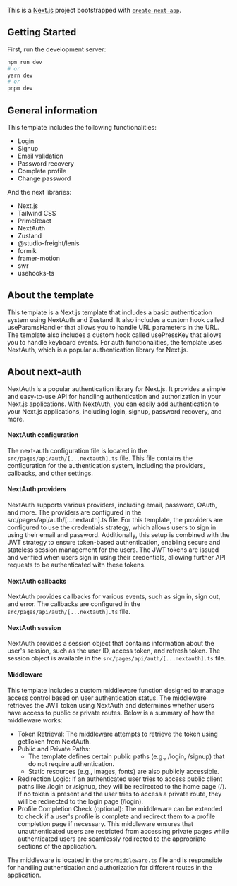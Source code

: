 This is a [Next.js](https://nextjs.org/) project bootstrapped with [`create-next-app`](https://github.com/vercel/next.js/tree/canary/packages/create-next-app).

## Getting Started

First, run the development server:

```bash
npm run dev
# or
yarn dev
# or
pnpm dev
```

## General information

This template includes the following functionalities:

- Login
- Signup
- Email validation
- Password recovery
- Complete profile
- Change password

And the next libraries:

- Next.js
- Tailwind CSS
- PrimeReact
- NextAuth
- Zustand
- @studio-freight/lenis
- formik
- framer-motion
- swr
- usehooks-ts

## About the template

This template is a Next.js template that includes a basic authentication system using NextAuth and Zustand. It also includes a custom hook called useParamsHandler that allows you to handle URL parameters in the URL. The template also includes a custom hook called usePressKey that allows you to handle keyboard events.
For auth functionalities, the template uses NextAuth, which is a popular authentication library for Next.js.

## About next-auth

NextAuth is a popular authentication library for Next.js. It provides a simple and easy-to-use API for handling authentication and authorization in your Next.js applications. With NextAuth, you can easily add authentication to your Next.js applications, including login, signup, password recovery, and more.

#### NextAuth configuration

The next-auth configuration file is located in the `src/pages/api/auth/[...nextauth].ts` file. This file contains the configuration for the authentication system, including the providers, callbacks, and other settings.

#### NextAuth providers

NextAuth supports various providers, including email, password, OAuth, and more. The providers are configured in the src/pages/api/auth/[...nextauth].ts file.
For this template, the providers are configured to use the credentials strategy, which allows users to sign in using their email and password. Additionally, this setup is combined with the JWT strategy to ensure token-based authentication, enabling secure and stateless session management for the users. The JWT tokens are issued and verified when users sign in using their credentials, allowing further API requests to be authenticated with these tokens.

#### NextAuth callbacks

NextAuth provides callbacks for various events, such as sign in, sign out, and error. The callbacks are configured in the `src/pages/api/auth/[...nextauth].ts` file.

#### NextAuth session

NextAuth provides a session object that contains information about the user's session, such as the user ID, access token, and refresh token. The session object is available in the `src/pages/api/auth/[...nextauth].ts` file.

#### Middleware

This template includes a custom middleware function designed to manage access control based on user authentication status. The middleware retrieves the JWT token using NextAuth and determines whether users have access to public or private routes. Below is a summary of how the middleware works:

- Token Retrieval: The middleware attempts to retrieve the token using getToken from NextAuth.
- Public and Private Paths:
  - The template defines certain public paths (e.g., /login, /signup) that do not require authentication.
  - Static resources (e.g., images, fonts) are also publicly accessible.
- Redirection Logic:
  If an authenticated user tries to access public client paths like /login or /signup, they will be redirected to the home page (/).
  If no token is present and the user tries to access a private route, they will be redirected to the login page (/login).
- Profile Completion Check (optional): The middleware can be extended to check if a user's profile is complete and redirect them to a profile completion page if necessary.
  This middleware ensures that unauthenticated users are restricted from accessing private pages while authenticated users are seamlessly redirected to the appropriate sections of the application.

The middleware is located in the `src/middleware.ts` file and is responsible for handling authentication and authorization for different routes in the application.
